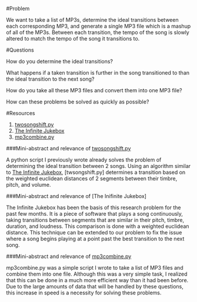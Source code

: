 #Problem

We want to take a list of MP3s, determine the ideal transitions between each corresponding MP3, and generate a single MP3 file which is a mashup of all of the MP3s.  Between each transition, the tempo of the song is slowly altered to match the tempo of the song it transitions to.

#Questions

How do you determine the ideal transitions?

What happens if a taken transition is further in the song transitioned to than the ideal transition to the next song?

How do you take all these MP3 files and convert them into one MP3 file?

How can these problems be solved as quickly as possible?

#Resources

1. [twosongshift.py]
2. [The Infinite Jukebox]
3. [mp3combine.py]

###Mini-abstract and relevance of [twosongshift.py]

A python script I previously wrote already solves the problem of determining the ideal transition between 2 songs.  Using an algorithm similar to [The Infinite Jukebox], [twsongshift.py] determines a transition based on the weighted euclidean distances of 2 segments between their timbre, pitch, and volume.

###Mini-abstract and relevance of [The Inifinite Jukebox]

The Infinite Jukebox has been the basis of this research problem for the past few months.  It is a piece of software that plays a song continuously, taking transitions between segments that are similar in their pitch, timbre, duration, and loudness.  This comparison is done with a weighted euclidean distance.  This technique can be extended to our problem to fix the issue where a song begins playing at a point past the best transition to the next song.

###Mini-abstract and relevance of [mp3combine.py]

mp3combine.py was a simple script I wrote to take a list of MP3 files and combine them into one file.  Although this was a very simple task, I realized that this can be done in a much more efficient way than it had been before.  Due to the large amounts of data that will be handled by these questions, this increase in speed is a necessity for solving these problems.

[twosongshift.py]: https://github.com/mulfordjc/TwoBeatShift/blob/master/twosongshift.py
[The Infinite Jukebox]: infinitejuke.com
[mp3combine.py]: https://github.com/mulfordjc/MP3Repository/blob/master/mp3combine.py
